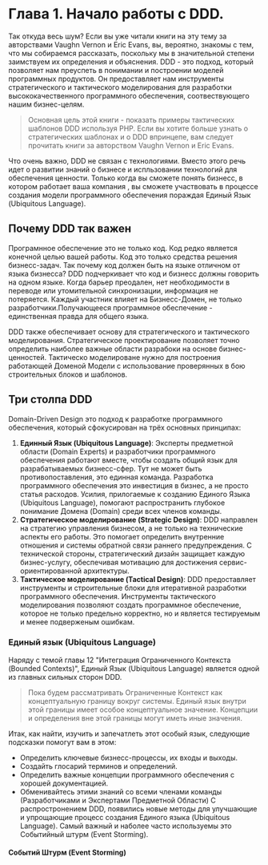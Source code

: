 Глава 1. Начало работы с DDD.
==
Так откуда весь шум? Если вы уже читали книги на эту тему за авторствами Vaughn Vernon и Eric Evans,
вы, вероятно, знакомы с тем, что мы собираемся рассказать, поскольку мы в значительной степени заимствуем их определения 
и объяснения. DDD - это подход, который позволяет нам преуспеть в понимании и построении моделей программных продуктов.
Он предоставляет нам инструменты стратегического и тактического моделирования для разработки высококачественного программного
обеспечения, соотвествующего нашим бизнес-целям.
>Основная цель этой книги - показать примеры тактических шаблонов DDD используя PHP. Если вы хотите
больше узнать о стратегических шаблонах и о DDD впринцепе, вам следует прочитать книги за авторством 
Vaughn Vernon и Eric Evans.

Что очень важно, DDD не связан с технологиями. Вместо этого речь идет о развитии знаний о бизнесе и испльзовании технологий
для обеспечения ценности. Только когда вы сможете понять бизнесс, в котором работает ваша компания
, вы сможете участвовать в процессе создания модели программного обеспечения пораждая Единый Язык (Ubiquitous Language).

## Почему DDD так важен
Програмнное обеспечение это не только код. Код редко является конечной целью вашей работы. Код это только средства решения
бизнесс-задач. Так почему код должен быть на языке отличном от языка бизнесса? DDD подчеркивает что код и бизнесс должны 
говорить на одном языке. Когда барьер преодален, нет необходимости в переводе или утомительной синхронизации, информация не
потеряется. Каждый участник влияет на Бизнесс-Домен, не только разработчики.Получающееся программное обеспечение - 
единственная правда для общего языка.

DDD также обеспечивает основу для стратегического и тактического моделирования. Стратегическое проектирование позволяет точно 
определить наиболее важные области разрабоки на основе бизнес-ценностей. Тактическо
моделироване нужно для построения работающей Доменой Модели с использование проверянных в бою
строительных блоков и шаблонов.

## Три столпа DDD
Domain-Driven Design это подход к разработке программного обеспечения, который сфокусирован на трёх основных принципах:
1. **Единный Язык (Ubiquitous Language)**: Эксперты предметной области (Domain Experts) и разработчики программного обеспечения работают вместе,
чтобы создать общий язык для разрабатываемых бизнесс-сфер. Тут не может быть противопоставления, это единная команда. 
Разработка программного обеспечения это инвестиция в бизнес, а не просто статья расходов. Усилия, прилогаемые к созданию 
Единого Языка (Ubiquitous Language), помогают распространить глубокое понимание Домена (Domain) среди всех членов команды.
2. **Стратегическое моделирование (Strategic Design)**: DDD направлен на стратегию управления бизнесом, а не только на технические
аспекты его работы. Это помогает определить внутренние отношения и системы обратной связи раннего предупреждения.
С технической стороны, стратегический дизайн защищает каждую бизнес-услугу, обеспечивая мотивацию для достижения 
сервис-ориентированной архитектуры.
3. **Тактическое моделирование (Tactical Design)**: DDD предоставляет инструменты и строительные блоки для итеративной разработки
программного обеспечения. Инструменты тактического моделирования позволяют создать программное
обеспечение, которое не только предельно корректно, но и является тестируемым и менее подверженым ошибкам.
### Единый язык (Ubiquitous Language)
Наряду с темой главы 12 "Интеграция Ограниченного Контекста (Bounded Contexts)", Единый Язык (Ubiquitous Language) является одной из главных сильных сторон DDD.
>Пока будем рассматривать Ограниченные Контекст как концептуальную границу вокруг системы. Единый язык внутри этой границы
имеет особое концептуальное значение. Концепции и определения вне этой границы могут иметь иные значения.

Итак, как найти, изучить и запечатлеть этот особый язык, следующие подсказки помогут вам в этом:
+ Определить ключевые бизнесс-процессы, их входы и выходы.
+ Создайть глосарий терминов и определений.
+ Определить важные концепции программного обеспечения с хорошей документацией.
+ Обменивайтесь этими знаний со всеми членами команды (Разработчиками и Экспертами Предметной Области)
С распростронением DDD, появились новые методы для улучшающие и упрощающие процесс создания
Единого языка (Ubiquitous Language). Самый важный и наболее часто используемы это Событийный штурм (Event Storming).

#### Событий Штурм (Event Storming)
